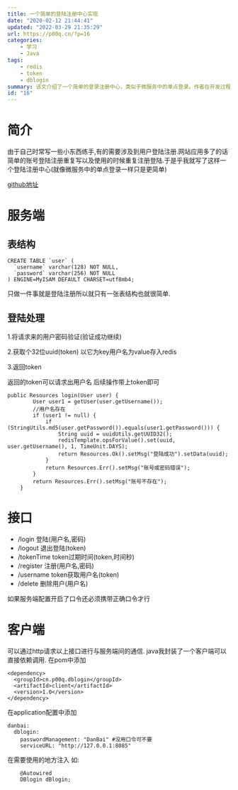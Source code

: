 ```yaml
---
title: 一个简单的登陆注册中心实现
date: "2020-02-12 21:44:41"
updated: "2022-03-29 21:35:29"
url: https://p00q.cn/?p=16
categories:
    - 学习
    - Java
tags:
    - redis
    - token
    - dblogin
summary: 该文介绍了一个简单的登录注册中心，类似于微服务中的单点登录。作者在开发过程中发现频繁重复编写和使用登录注册功能的问题，因此开发了这个登录注册中心。服务端使用MySQL数据库存储用户信息，并使用Redis存储登录状态。接口包括登录、退出登录、设置token过期时间、注册、获取用户名和删除用户等功能。作者还提供了一个Java客户端库，方便与服务端进行通信。
id: "16"
---
```


# 简介

由于自己时常写一些小东西练手,有的需要涉及到用户登陆注册.网站应用多了的话简单的账号登陆注册重复写以及使用的时候重复注册登陆.于是乎我就写了这样一个登陆注册中心(就像微服务中的单点登录一样只是更简单)

[github地址](https://github.com/danbai225/dblogin)
# 服务端
## 表结构
```
CREATE TABLE `user` (
  `username` varchar(128) NOT NULL,
  `password` varchar(256) NOT NULL
) ENGINE=MyISAM DEFAULT CHARSET=utf8mb4;
```
只做一件事就是登陆注册所以就只有一张表结构也就很简单.

## 登陆处理
1.将请求来的用户密码验证(验证成功继续)

2.获取个32位uuid(token)  以它为key用户名为value存入redis

3.返回token

返回的token可以请求出用户名 后续操作带上token即可
```
public Resources login(User user) {
        User user1 = getUser(user.getUsername());
        //用户名存在
        if (user1 != null) {
            if (StringUtils.md5(user.getPassword()).equals(user1.getPassword())) {
                String uuid = uuidUtils.getUUID32();
                redisTemplate.opsForValue().set(uuid, user.getUsername(), 1, TimeUnit.DAYS);
                return Resources.Ok().setMsg("登陆成功").setData(uuid);
            }
            return Resources.Err().setMsg("账号或密码错误");
        }
        return Resources.Err().setMsg("账号不存在");
    }
```
# 接口
- /login 登陆(用户名,密码)
- /logout 退出登陆(token)
- /tokenTime token过期时间(token,时间秒)
- /register 注册(用户名,密码)
- /username token获取用户名(token)
- /delete 删除用户(用户名)

如果服务端配置开启了口令还必须携带正确口令才行

# 客户端
可以通过http请求以上接口进行与服务端间的通信.
java我封装了一个客户端可以直接依赖调用.
在pom中添加
```
<dependency>
  <groupId>cn.p00q.dblogin</groupId>
  <artifactId>client</artifactId>
  <version>1.0</version>
</dependency>
```
在application配置中添加
```
danbai:
  dblogin:
    passwordManagement: "DanBai" #没用口令可不要
    serviceURL: "http://127.0.0.1:8085"
```
在需要使用的地方注入 如:
```
    @Autowired
    DBlogin dBlogin;
```
